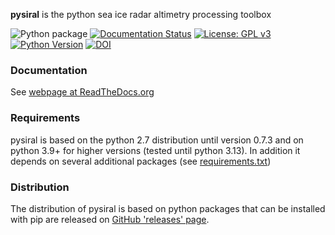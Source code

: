 **pysiral** is the python sea ice radar altimetry processing toolbox

![Python package](https://github.com/shendric/pysiral/workflows/Python%20package/badge.svg)
[![Documentation Status](https://readthedocs.org/projects/pysiral/badge/?version=latest)](https://pysiral.readthedocs.io/en/latest/?badge=latest)
[![License: GPL v3](https://img.shields.io/badge/License-GPLv3-blue.svg)](https://www.gnu.org/licenses/gpl-3.0)
[![Python Version](https://img.shields.io/badge/python-3.9,_3.10,_3.11,_3.12,_3.13-blue)](https://www.python.org/downloads/)
[![DOI](https://zenodo.org/badge/144590952.svg)](https://zenodo.org/badge/latestdoi/144590952)

### Documentation

See [webpage at ReadTheDocs.org](https://pysiral.readthedocs.io/en/latest/#) 

### Requirements

pysiral is based on the python 2.7 distribution until version 0.7.3 and on python 3.9+ for higher versions (tested until python 3.13). In addition it depends on several additional packages (see [requirements.txt](requirements.txt))

### Distribution

The distribution of pysiral is based on python packages that can be installed with pip are released on [GitHub 'releases' page](https://github.com/pysiral/pysiral/releases).

